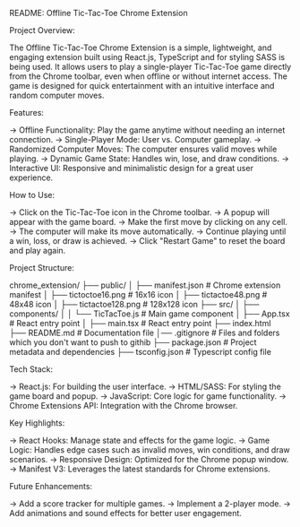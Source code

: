README: Offline Tic-Tac-Toe Chrome Extension

Project Overview:

The Offline Tic-Tac-Toe Chrome Extension is a simple, lightweight, and engaging extension built using React.js, TypeScript and for styling SASS is being used. It allows users to play a single-player Tic-Tac-Toe game directly from the Chrome toolbar, even when offline or without internet access. The game is designed for quick entertainment with an intuitive interface and random computer moves.

Features:

-> Offline Functionality: Play the game anytime without needing an internet connection.
-> Single-Player Mode: User vs. Computer gameplay.
-> Randomized Computer Moves: The computer ensures valid moves while playing.
-> Dynamic Game State: Handles win, lose, and draw conditions.
-> Interactive UI: Responsive and minimalistic design for a great user experience.

How to Use:

-> Click on the Tic-Tac-Toe icon in the Chrome toolbar.
-> A popup will appear with the game board.
-> Make the first move by clicking on any cell.
-> The computer will make its move automatically.
-> Continue playing until a win, loss, or draw is achieved.
-> Click "Restart Game" to reset the board and play again.

Project Structure:

chrome_extension/
├── public/
│   ├── manifest.json           # Chrome extension manifest
│   ├── tictoctoe16.png         # 16x16 icon
│   ├── tictactoe48.png         # 48x48 icon
│   ├── tictactoe128.png        # 128x128 icon
├── src/
│   ├── components/
│   │   └── TicTacToe.js   # Main game component
│   ├── App.tsx            # React entry point
│   ├── main.tsx           # React entry point
├── index.html             
├── README.md              # Documentation file
│── .gitignore             # Files and folders which you don't want to push to githib
├── package.json           # Project metadata and dependencies
├── tsconfig.json          # Typescript config file

Tech Stack:

-> React.js: For building the user interface.
-> HTML/SASS: For styling the game board and popup.
-> JavaScript: Core logic for game functionality.
-> Chrome Extensions API: Integration with the Chrome browser.

Key Highlights:

-> React Hooks: Manage state and effects for the game logic.
-> Game Logic: Handles edge cases such as invalid moves, win conditions, and draw scenarios.
-> Responsive Design: Optimized for the Chrome popup window.
-> Manifest V3: Leverages the latest standards for Chrome extensions.

Future Enhancements: 

-> Add a score tracker for multiple games.
-> Implement a 2-player mode.
-> Add animations and sound effects for better user engagement.